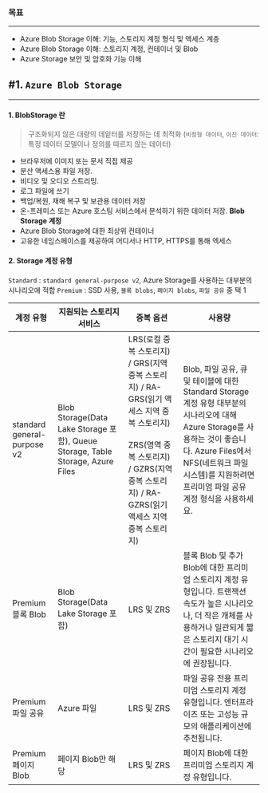 ### 목표
---
- Azure Blob Storage 이해: 기능, 스토리지 계정 형식 및 액세스 계층
- Azure Blob Storage 이해: 스토리지 계정, 컨테이너 및 Blob
- Azure Storage 보안 및 암호화 기능 이해
## #1. `Azure Blob Storage`
---
#### 1. BlobStorage 란
> 구조화되지 않은 대량의 데잍터를 저장하는 데 최적화 (`비정형 데이터`, `이진 데이터`: 특정 데이터 모델이나 정의를 따르지 않는 데이터)

- 브라우저에 이미지 또는 문서 직접 제공
- 분산 액세스용 파일 저장.
- 비디오 및 오디오 스트리밍.
- 로그 파일에 쓰기
- 백업/복원, 재해 복구 및 보관용 데이터 저장
- 온-프레미스 또는 Azure 호스팅 서비스에서 분석하기 위한 데이터 저장.
**Blob Storage 계정**
- Azure Blob Storage에 대한 최상위 컨테이너
- 고유한 네임스페이스를 제공하여 어디서나 HTTP, HTTPS를 통해 엑세스

#### 2. Storage 계정 유형
`Standard` : `standard general-purpose v2`, Azure Storage를 사용하는 대부분의 시나리오에 적합
`Premium` : SSD 사용, `블록 blobs`, `페이지 blobs`, `파일 공유` 중 택 1

| 계정 유형                       | 지원되는 스토리지 서비스                                                                 | 중복 옵션                                                                                                                                    | 사용량                                                                                                                                                       |
| --------------------------- | ----------------------------------------------------------------------------- | ---------------------------------------------------------------------------------------------------------------------------------------- | --------------------------------------------------------------------------------------------------------------------------------------------------------- |
| standard general-purpose v2 | Blob Storage(Data Lake Storage 포함), Queue Storage, Table Storage, Azure Files | LRS(로컬 중복 스토리지) / GRS(지역 중복 스토리지) / RA-GRS(읽기 액세스 지역 중복 스토리지)  <br>  <br>ZRS(영역 중복 스토리지) / GZRS(지역 중복 스토리지) / RA-GZRS(읽기 액세스 지역 중복 스토리지) | Blob, 파일 공유, 큐 및 테이블에 대한 Standard Storage 계정 유형 대부분의 시나리오에 대해 Azure Storage를 사용하는 것이 좋습니다. Azure Files에서 NFS(네트워크 파일 시스템)를 지원하려면 프리미엄 파일 공유 계정 형식을 사용하세요. |
| Premium <br>블록 Blob         | Blob Storage(Data Lake Storage 포함)                                            | LRS 및 ZRS                                                                                                                                | 블록 Blob 및 추가 Blob에 대한 프리미엄 스토리지 계정 유형입니다. 트랜잭션 속도가 높은 시나리오나, 더 작은 개체를 사용하거나 일관되게 짧은 스토리지 대기 시간이 필요한 시나리오에 권장됩니다.                                          |
| Premium <br>파일 공유           | Azure 파일                                                                      | LRS 및 ZRS                                                                                                                                | 파일 공유 전용 프리미엄 스토리지 계정 유형입니다. 엔터프라이즈 또는 고성능 규모의 애플리케이션에 추천됩니다.                                                                                             |
| Premium <br>페이지 Blob        | 페이지 Blob만 해당                                                                  | LRS 및 ZRS                                                                                                                                | 페이지 Blob에 대한 프리미엄 스토리지 계정 유형입니다.                                                                                                                          |